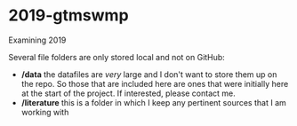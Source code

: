 # 2019-gtmswmp

Examining 2019

Several file folders are only stored local and not on GitHub: 

*    **/data** the datafiles are *very* large and I don't want to store them up on the repo. So those that are included here are ones that were initially here at the start of the project. If interested, please contact me.
*    **/literature** this is a folder in which I keep any pertinent sources that I am working with
